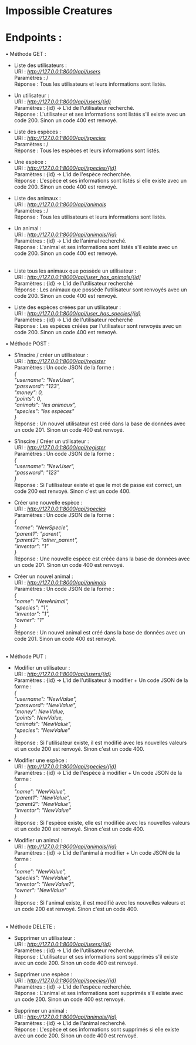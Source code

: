 # <B>Impossible Creatures</B>

# Endpoints :<br>

• Méthode GET :<br>

- Liste des utilisateurs : <br>
URI : <i>http://127.0.0.1:8000/api/users</i><br>
Paramètres : /<br>
Réponse : Tous les utilisateurs et leurs informations sont listés.<br>

- Un utilisateur :<br>
URI : <i>http://127.0.0.1:8000/api/users/{id}</i><br>
Paramètres : {id} -> L'id de l'utilisateur recherché.<br>
Réponse : L'utilisateur et ses informations sont listés s'il existe avec un code 200. Sinon un code 400 est renvoyé.<br>

- Liste des espèces : <br>
URI : <i>http://127.0.0.1:8000/api/species</i><br>
Paramètres : /<br>
Réponse : Tous les espèces et leurs informations sont listés.<br>

- Une espèce :<br>
URI : <i>http://127.0.0.1:8000/api/species/{id}</i><br>
Paramètres : {id} -> L'id de l'espèce recherchée.<br>
Réponse : L'espèce et ses informations sont listés si elle existe avec un code 200. Sinon un code 400 est renvoyé.<br>

- Liste des animaux : <br>
URI : <i>http://127.0.0.1:8000/api/animals</i><br>
Paramètres : /<br>
Réponse : Tous les utilisateurs et leurs informations sont listés.<br>

- Un animal :<br>
URI : <i>http://127.0.0.1:8000/api/animals/{id}</i><br>
Paramètres : {id} -> L'id de l'animal recherché.<br>
Réponse : L'animal et ses informations sont listés s'il existe avec un code 200. Sinon un code 400 est renvoyé.<br><br>

- Liste tous les animaux que possède un utilisateur : <br>
URI : <i>http://127.0.0.1:8000/api/user_has_animals/{id]</i><br>
Paramètres : {id} -> L'id de l'utilisateur recherché<br>
Réponse : Les animaux que possède l'utilisateur sont renvoyés avec un code 200. Sinon un code 400 est renvoyé.<br>

- Liste des espèces créées par un utilisateur : <br>
URI : <i>http://127.0.0.1:8000/api/user_has_species/{id}</i><br>
Paramètres : {id} -> L'id de l'utilisateur recherché<br>
Réponse : Les espèces créées par l'utilisateur sont renvoyés avec un code 200. Sinon un code 400 est renvoyé.<br>

• Méthode POST :<br>

- S'inscire / créer un utilisateur : <br>
URI : <i>http://127.0.0.1:8000/api/register</i><br>
Paramètres : Un code JSON de la forme : <br>
<i>{<br>
    "username": "NewUser",<br>
    "password": "123",<br>
    "money": 0,<br>
    "points": 0,<br>
    "animals": "les animaux",<br>
    "species": "les espèces"<br>
}</i><br>
Réponse : Un nouvel utilisateur est créé dans la base de données avec un code 201. Sinon un code 400 est renvoyé.<br>

- S'inscire / Créer un utilisateur : <br>
URI : <i>http://127.0.0.1:8000/api/register</i><br>
Paramètres : Un code JSON de la forme : <br>
<i>{<br>
    "username": "NewUser",<br>
    "password": "123"<br>
}</i><br>
Réponse : Si l'utilisateur existe et que le mot de passe est correct, un code 200 est renvoyé. Sinon c'est un code 400.<br>

- Créer une nouvelle espèce : <br>
URI : <i>http://127.0.0.1:8000/api/species</i><br>
Paramètres : Un code JSON de la forme : <br>
<i>{<br>
    "name": "NewSpecie",<br>
    "parent1": "parent",<B>*</B><br>
    "parent2": "other_parent",<B>*</B><br>
    "inventor": "1"<br>
}</i><br>
Réponse : Une nouvelle espèce est créée dans la base de données avec un code 201. Sinon un code 400 est renvoyé.<br>

- Créer un nouvel animal : <br>
URI : <i>http://127.0.0.1:8000/api/animals</i><br>
Paramètres : Un code JSON de la forme : <br>
<i>{<br>
    "name": "NewAnimal",<br>
    "species": "1",<br>
    "inventor": "1",<br>
    "owner": "1"<br>
}</i><br>
Réponse : Un nouvel animal est créé dans la base de données avec un code 201. Sinon un code 400 est renvoyé.<br><br>

• Méthode PUT :<br>

- Modifier un utilisateur : <br>
URI : <i>http://127.0.0.1:8000/api/users/{id}</i><br>
Paramètres : {id} -> L'id de l'utilisateur à modifier + Un code JSON de la forme : <br>
<i>{<br>
    "username": "NewValue",<br>
    "password": "NewValue",<br>
    "money": NewValue,<br>
    "points": NewValue,<br>
    "animals": "NewValue",<br>
    "species": "NewValue"<br>
 }</i><br>
Réponse : Si l'utilisateur existe, il est modifié avec les nouvelles valeurs et un code 200 est renvoyé. Sinon c'est un code 400.<br>

- Modifier une espèce : <br>
URI : <i>http://127.0.0.1:8000/api/species/{id}</i><br>
Paramètres : {id} -> L'id de l'espèce à modifier + Un code JSON de la forme : <br>
<i>{<br>
    "name": "NewValue",<br>
    "parent1": "NewValue",<br>
    "parent2": "NewValue",<br>
    "inventor": "NewValue"<br>
}</i><br>
Réponse : Si l'espèce existe, elle est modifiée avec les nouvelles valeurs et un code 200 est renvoyé. Sinon c'est un code 400.<br>

- Modifier un animal : <br>
URI : <i>http://127.0.0.1:8000/api/animals/{id}</i><br>
Paramètres : {id} -> L'id de l'animal à modifier + Un code JSON de la forme : <br>
<i>{<br>
    "name": "NewValue",<br>
    "species": "NewValue",<br>
    "inventor": "NewValue?",<br>
    "owner": "NewValue"<br>
}</i><br>
Réponse : Si l'animal existe, il est modifié avec les nouvelles valeurs et un code 200 est renvoyé. Sinon c'est un code 400.<br><br>

• Méthode DELETE :<br>

- Supprimer un utilisateur : <br>
URI : <i>http://127.0.0.1:8000/api/users/{id}</i><br>
Paramètres : {id} -> L'id de l'utilisateur recherché.<br>
Réponse : L'utilisateur et ses informations sont supprimés s'il existe avec un code 200. Sinon un code 400 est renvoyé.<br>

- Supprimer une espèce : <br>
URI : <i>http://127.0.0.1:8000/api/species/{id}</i><br>
Paramètres : {id} -> L'id de l'espèce recherchée.<br>
Réponse : L'animal et ses informations sont supprimés s'il existe avec un code 200. Sinon un code 400 est renvoyé.<br>

- Supprimer un animal : <br>
URI : <i>http://127.0.0.1:8000/api/animals/{id}</i><br>
Paramètres : {id} -> L'id de l'animal recherché.<br>
Réponse : L'espèce et ses informations sont supprimés si elle existe avec un code 200. Sinon un code 400 est renvoyé.<br>